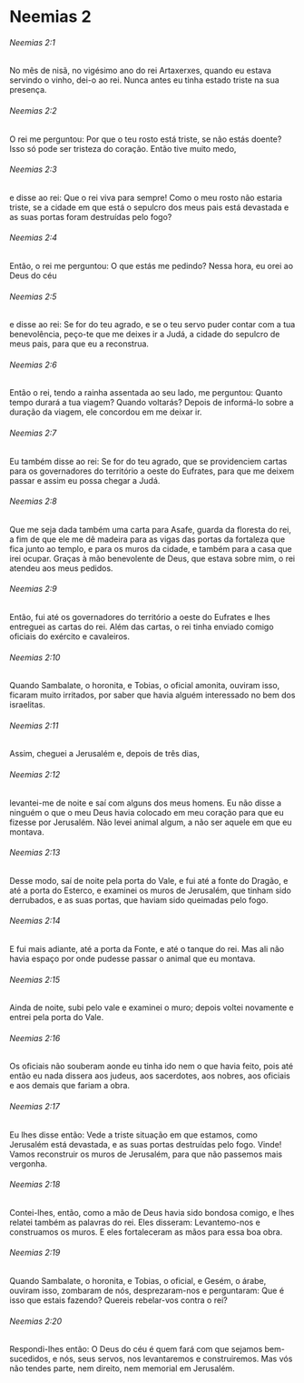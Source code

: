 # Neemias 2

###### Neemias 2:1

No mês de nisã, no vigésimo ano do rei Artaxerxes, quando eu estava servindo o vinho, dei-o ao rei. Nunca antes eu tinha estado triste na sua presença.

###### Neemias 2:2

O rei me perguntou: Por que o teu rosto está triste, se não estás doente? Isso só pode ser tristeza do coração. Então tive muito medo,

###### Neemias 2:3

e disse ao rei: Que o rei viva para sempre! Como o meu rosto não estaria triste, se a cidade em que está o sepulcro dos meus pais está devastada e as suas portas foram destruídas pelo fogo?

###### Neemias 2:4

Então, o rei me perguntou: O que estás me pedindo? Nessa hora, eu orei ao Deus do céu

###### Neemias 2:5

e disse ao rei: Se for do teu agrado, e se o teu servo puder contar com a tua benevolência, peço-te que me deixes ir a Judá, a cidade do sepulcro de meus pais, para que eu a reconstrua.

###### Neemias 2:6

Então o rei, tendo a rainha assentada ao seu lado, me perguntou: Quanto tempo durará a tua viagem? Quando voltarás? Depois de informá-lo sobre a duração da viagem, ele concordou em me deixar ir.

###### Neemias 2:7

Eu também disse ao rei: Se for do teu agrado, que se providenciem cartas para os governadores do território a oeste do Eufrates, para que me deixem passar e assim eu possa chegar a Judá.

###### Neemias 2:8

Que me seja dada também uma carta para Asafe, guarda da floresta do rei, a fim de que ele me dê madeira para as vigas das portas da fortaleza que fica junto ao templo, e para os muros da cidade, e também para a casa que irei ocupar. Graças à mão benevolente de Deus, que estava sobre mim, o rei atendeu aos meus pedidos.

###### Neemias 2:9

Então, fui até os governadores do território a oeste do Eufrates e lhes entreguei as cartas do rei. Além das cartas, o rei tinha enviado comigo oficiais do exército e cavaleiros.

###### Neemias 2:10

Quando Sambalate, o horonita, e Tobias, o oficial amonita, ouviram isso, ficaram muito irritados, por saber que havia alguém interessado no bem dos israelitas.

###### Neemias 2:11

Assim, cheguei a Jerusalém e, depois de três dias,

###### Neemias 2:12

levantei-me de noite e saí com alguns dos meus homens. Eu não disse a ninguém o que o meu Deus havia colocado em meu coração para que eu fizesse por Jerusalém. Não levei animal algum, a não ser aquele em que eu montava.

###### Neemias 2:13

Desse modo, saí de noite pela porta do Vale, e fui até a fonte do Dragão, e até a porta do Esterco, e examinei os muros de Jerusalém, que tinham sido derrubados, e as suas portas, que haviam sido queimadas pelo fogo.

###### Neemias 2:14

E fui mais adiante, até a porta da Fonte, e até o tanque do rei. Mas ali não havia espaço por onde pudesse passar o animal que eu montava.

###### Neemias 2:15

Ainda de noite, subi pelo vale e examinei o muro; depois voltei novamente e entrei pela porta do Vale.

###### Neemias 2:16

Os oficiais não souberam aonde eu tinha ido nem o que havia feito, pois até então eu nada dissera aos judeus, aos sacerdotes, aos nobres, aos oficiais e aos demais que fariam a obra.

###### Neemias 2:17

Eu lhes disse então: Vede a triste situação em que estamos, como Jerusalém está devastada, e as suas portas destruídas pelo fogo. Vinde! Vamos reconstruir os muros de Jerusalém, para que não passemos mais vergonha.

###### Neemias 2:18

Contei-lhes, então, como a mão de Deus havia sido bondosa comigo, e lhes relatei também as palavras do rei. Eles disseram: Levantemo-nos e construamos os muros. E eles fortaleceram as mãos para essa boa obra.

###### Neemias 2:19

Quando Sambalate, o horonita, e Tobias, o oficial, e Gesém, o árabe, ouviram isso, zombaram de nós, desprezaram-nos e perguntaram: Que é isso que estais fazendo? Quereis rebelar-vos contra o rei?

###### Neemias 2:20

Respondi-lhes então: O Deus do céu é quem fará com que sejamos bem-sucedidos, e nós, seus servos, nos levantaremos e construiremos. Mas vós não tendes parte, nem direito, nem memorial em Jerusalém.

